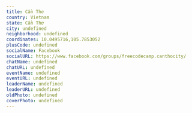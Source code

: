 ```yaml
---
title: Cần Thơ
country: Vietnam
state: Cần Thơ
city: undefined
neighborhood: undefined
coordinates: 10.0495716,105.7853052
plusCode: undefined
socialName: Facebook
socialURL: https://www.facebook.com/groups/freecodecamp.canthocity/
chatName: undefined
chatURL: undefined
eventName: undefined
eventURL: undefined
leaderName: undefined
leaderURL: undefined
oldPhoto: undefined
coverPhoto: undefined
---
```

